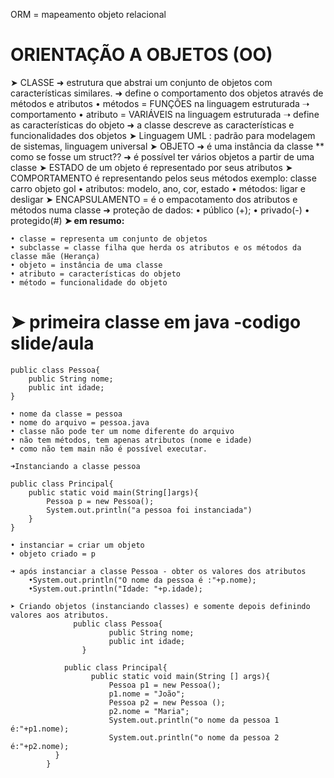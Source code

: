 ORM = mapeamento objeto relacional
# ORIENTAÇÃO A OBJETOS (OO)

   ➤ CLASSE
     ➜ estrutura que abstrai um conjunto de objetos com características similares.
     ➜ define o comportamento dos objetos através de métodos e atributos
           • métodos = FUNÇÕES na linguagem estruturada ➝ comportamento 
          • atributo = VARIÁVEIS na linguagem estruturada ➝ define as características do objeto
     ➜	a classe descreve as características e funcionalidades dos objetos
  ➤ Linguagem UML : padrão para modelagem de sistemas, linguagem universal
  ➤ OBJETO
       ➜ é uma instância da classe 		** como se fosse um struct?? 
	     ➜ é possível ter vários objetos a partir de uma classe
  ➤ ESTADO de um objeto é representado por seus atributos
  ➤ COMPORTAMENTO é representando pelos seus métodos
      exemplo: classe carro
               objeto gol 
             	  • atributos: modelo, ano, cor, estado
             	  • métodos: ligar e desligar
  ➤ ENCAPSULAMENTO = é o empacotamento dos atributos e métodos numa classe 
          ➜ proteção de dados:
			• público (+);    • privado(-)   • protegido(#)
**➤ em resumo:**

	• classe = representa um conjunto de objetos
	• subclasse = classe filha que herda os atributos e os métodos da classe mãe (Herança)
	• objeto = instância de uma classe
	• atributo = características do objeto
	• método = funcionalidade do objeto


# ➤ primeira classe em java -codigo slide/aula

	
	public class Pessoa{
		public String nome;
		public int idade;
	}

	• nome da classe = pessoa
	• nome do arquivo = pessoa.java
	• classe não pode ter um nome diferente do arquivo
	• não tem métodos, tem apenas atributos (nome e idade)
	• como não tem main não é possível executar.

	➜Instanciando a classe pessoa

	public class Principal{
		public static void main(String[]args){
			Pessoa p = new Pessoa();
			System.out.println("a pessoa foi instanciada")
		}
	}
	
	• instanciar = criar um objeto
	• objeto criado = p
	
	➜ após instanciar a classe Pessoa - obter os valores dos atributos
		•System.out.println("O nome da pessoa é :"+p.nome);
		•System.out.println("Idade: "+p.idade);

    ➤ Criando objetos (instanciando classes) e somente depois definindo valores aos atributos.
	              public class Pessoa{
		                  public String nome;
		                  public int idade;
	                }

	            public class Principal{
		              public static void main(String [] args){
			              Pessoa p1 = new Pessoa();
			              p1.nome = "João";
			              Pessoa p2 = new Pessoa ();
			              p2.nome = "Maria";
			              System.out.println("o nome da pessoa 1 é:"+p1.nome);
			              System.out.println("o nome da pessoa 2 é:"+p2.nome);
              }
          	}  









